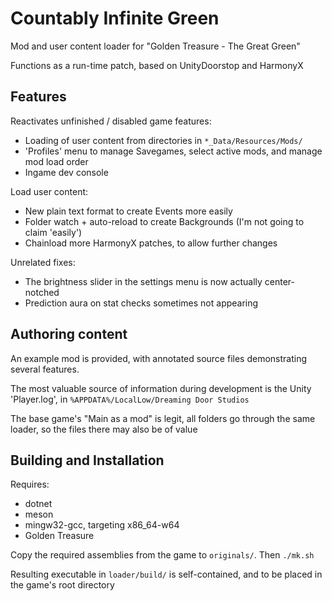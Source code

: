 # Countably Infinite Green

Mod and user content loader for "Golden Treasure - The Great Green"

Functions as a run-time patch, based on UnityDoorstop and HarmonyX

## Features

Reactivates unfinished / disabled game features:

* Loading of user content from directories in `*_Data/Resources/Mods/`
* 'Profiles' menu to manage Savegames, select active mods, and manage mod load order
* Ingame dev console

Load user content:

* New plain text format to create Events more easily
* Folder watch + auto-reload to create Backgrounds (I'm not going to claim 'easily')
* Chainload more HarmonyX patches, to allow further changes

Unrelated fixes:

* The brightness slider in the settings menu is now actually center-notched
* Prediction aura on stat checks sometimes not appearing

## Authoring content

An example mod is provided, with annotated source files demonstrating several
features.

The most valuable source of information during development is the Unity 'Player.log', in
`%APPDATA%/LocalLow/Dreaming Door Studios`

The base game's "Main as a mod" is legit, all folders go through the same loader, so
the files there may also be of value

## Building and Installation

Requires:

* dotnet
* meson
* mingw32-gcc, targeting x86\_64-w64
* Golden Treasure

Copy the required assemblies from the game to `originals/`. Then `./mk.sh`

Resulting executable in `loader/build/` is self-contained, and to be placed in the game's root directory
